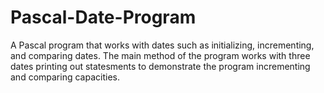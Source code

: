 # Pascal-Date-Program
A Pascal program that works with dates such as initializing, incrementing, and comparing dates. The main method of the program works with three dates printing out statesments to demonstrate the program incrementing and comparing capacities. 
